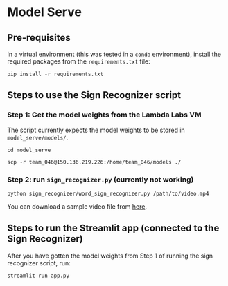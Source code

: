 # Model Serve

## Pre-requisites

In a virtual environment (this was tested in a `conda` environment), install the required packages from the `requirements.txt` file:
```
pip install -r requirements.txt
```

## Steps to use the Sign Recognizer script

### Step 1: Get the model weights from the Lambda Labs VM

The script currently expects the model weights to be stored in `model_serve/models/`.

```
cd model_serve

scp -r team_046@150.136.219.226:/home/team_046/models ./
```


### Step 2: run `sign_recognizer.py` (currently not working)

```
python sign_recognizer/word_sign_recognizer.py /path/to/video.mp4
```

You can download a sample video file from [here](https://discord.com/channels/@me/1017414703133237298/1024513846427262976).


## Steps to run the Streamlit app (connected to the Sign Recognizer)

After you have gotten the model weights from Step 1 of running the sign recognizer script, run:

```
streamlit run app.py
```